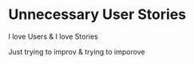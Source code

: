 # Unnecessary User Stories

I love Users & I love Stories

Just trying to improv & trying to imporove 

